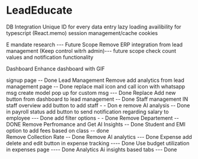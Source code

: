 # LeadEducate
DB Integration 
Unique ID for every data entry 
lazy loading availibility for typescript (React.memo)
session management/cache cookies  

E mandate research  --- Future Scope
Remove ERP integration from lead management (Keep control witrh admin)--- future scope 
check count values and notification functionality 

Dashboard
Enhance dashboard with GIF









signup page -- Done
Lead Management
Remove add analytics from lead management page -- Done
replace mail icon and call icon with whatsapp msg create model pop up for custom msg --- Done
Replace  Add new button from dashboard to lead management -- Done
Staff management 
IN staff overview add button to add staff - - Don e
remove AI analysis  -- Done
in payroll status add button to send notification regarding salary to employee --- Done
add filter options  - - Done
Remove Departement   -- DONE
Remove Perfromance and Get AI Insights -- Done 
Student and EMI 
option to add fees based on class -- done   
Remove Collection Rate -- Done
Remove AI analytics  --- Done
Expense
add delete and edit button in expense tracking ---- Done
Use budget utilization in expenses page ---- Done
Analytics 
Ai insights based tabs --- Done